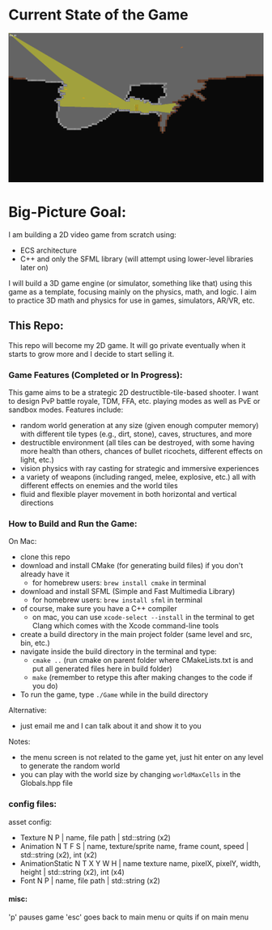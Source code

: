 # Current State of the Game

![A screenshot of the game (if not showing, go to bin/sneakPeak.png)](bin/sneakPeak.png)

# Big-Picture Goal:

I am building a 2D video game from scratch using:
- ECS architecture
- C++ and only the SFML library (will attempt using lower-level libraries later on)

I will build a 3D game engine (or simulator, something like that) using this game as a template, focusing mainly on the physics, math, and logic. I aim to practice 3D math and physics for use in games, simulators, AR/VR, etc.

## This Repo:

This repo will become my 2D game. It will go private eventually when it starts to grow more and I decide to start selling it.

### Game Features (Completed or In Progress):

This game aims to be a strategic 2D destructible-tile-based shooter. I want to design PvP battle royale, TDM, FFA, etc. playing modes as well as PvE or sandbox modes. Features include:
- random world generation at any size (given enough computer memory) with different tile types (e.g., dirt, stone), caves, structures, and more
- destructible environment (all tiles can be destroyed, with some having more health than others, chances of bullet ricochets, different effects on light, etc.)
- vision physics with ray casting for strategic and immersive experiences
- a variety of weapons (including ranged, melee, explosive, etc.) all with different effects on enemies and the world tiles
- fluid and flexible player movement in both horizontal and vertical directions

### How to Build and Run the Game:

On Mac:
- clone this repo
- download and install CMake (for generating build files) if you don't already have it
  - for homebrew users: `brew install cmake` in terminal
- download and install SFML (Simple and Fast Multimedia Library) 
  - for homebrew users: `brew install sfml` in terminal
- of course, make sure you have a C++ compiler
  - on mac, you can use `xcode-select --install` in the terminal to get Clang which comes with the Xcode command-line tools
- create a build directory in the main project folder (same level and src, bin, etc.)
- navigate inside the build directory in the terminal and type:
  - `cmake ..` (run cmake on parent folder where CMakeLists.txt is and put all generated files here in build folder)
  - `make` (remember to retype this after making changes to the code if you do)
- To run the game, type `./Game` while in the build directory

Alternative:
- just email me and I can talk about it and show it to you

Notes:
- the menu screen is not related to the game yet, just hit enter on any level to generate the random world
- you can play with the world size by changing `worldMaxCells` in the Globals.hpp file


### config files:

asset config:
- Texture N P | name, file path | std::string (x2)
- Animation N T F S | name, texture/sprite name, frame count, speed | std::string (x2), int (x2)
- AnimationStatic N T X Y W H | name texture name, pixelX, pixelY, width, height | std::string (x2), int (x4)
- Font N P | name, file path | std::string (x2)

#### misc:

'p' pauses game
'esc' goes back to main menu or quits if on main menu
